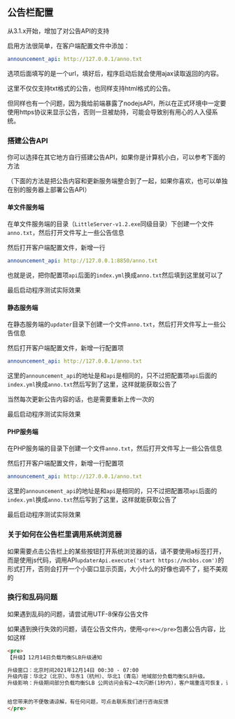 ## 公告栏配置

从3.1.x开始，增加了对公告API的支持

启用方法很简单，在客户端配置文件中添加：

```yaml
announcement_api: http://127.0.0.1/anno.txt
```

选项后面填写的是一个url，填好后，程序启动后就会使用ajax读取返回的内容。

这里不仅仅支持txt格式的公告，也同样支持html格式的公告。

但同样也有一个问题，因为我给前端暴露了nodejsAPI，所以在正式环境中一定要使用https协议来显示公告，否则一旦被劫持，可能会导致别有用心的人入侵系统。

### 搭建公告API

你可以选择在其它地方自行搭建公告API，如果你是计算机小白，可以参考下面的方法

（下面的方法是把公告内容和更新服务端整合到了一起，如果你喜欢，也可以单独在别的服务器上部署公告API）

<!-- tabs:start -->

#### **单文件服务端**

在单文件服务端的目录（`LittleServer-v1.2.exe`同级目录）下创建一个文件`anno.txt`，然后打开文件写上一些公告信息

然后打开客户端配置文件，新增一行

```yaml
announcement_api: http://127.0.0.1:8850/anno.txt
```

也就是说，把你配置项`api`后面的`index.yml`换成`anno.txt`然后填到这里就可以了

最后启动程序测试实际效果

#### **静态服务端**

在静态服务端的`updater`目录下创建一个文件`anno.txt`，然后打开文件写上一些公告信息

然后打开客户端配置文件，新增一行配置项

```yaml
announcement_api: http://127.0.0.1/anno.txt
```

这里的`announcement_api`的地址是和`api`是相同的，只不过把配置项`api`后面的`index.yml`换成`anno.txt`然后写到了这里，这样就能获取公告了

当然每次更新公告内容的话，也是需要重新上传一次的

最后启动程序测试实际效果

#### **PHP服务端**

在PHP服务端的目录下创建一个文件`anno.txt`，然后打开文件写上一些公告信息

然后打开客户端配置文件，新增一行配置项

```yaml
announcement_api: http://127.0.0.1/anno.txt
```

这里的`announcement_api`的地址是和`api`是相同的，只不过把配置项`api`后面的`index.yml`换成`anno.txt`然后写到了这里，这样就能获取公告了

最后启动程序测试实际效果

<!-- tabs:end -->

### 关于如何在公告栏里调用系统浏览器

如果需要点击公告栏上的某些按钮打开系统浏览器的话，请不要使用a标签打开，而是使用js代码，调用API`updaterApi.execute('start https://mcbbs.com')`的形式打开，否则会打开一个小窗口显示页面，大小什么的好像也调不了，挺不美观的

### 换行和乱码问题

如果遇到乱码的问题，请尝试用UTF-8保存公告文件

如果遇到换行失效的问题，请在公告文件内，使用`<pre></pre>`包裹公告内容，比如这样

```html
<pre>
【升级】12月14日负载均衡SLB升级通知

升级窗口：北京时间2021年12月14日 00:30 - 07:00
升级内容：华北2（北京）、华东1（杭州）、华北1（青岛）地域部分负载均衡SLB升级。
升级影响：升级期间部分负载均衡SLB 公网访问会有2~4次闪断(1秒内)，客户端重连可恢复，请在客户端中做好重连重试机制。受影响实例详见您的站内信和邮件，如果未收到升级短信/站内信/邮件则不受影响。


给您带来的不便敬请谅解，有任何问题，可点击联系我们进行咨询反馈
</pre>
```
